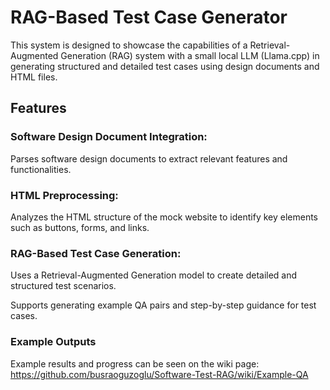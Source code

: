 # RAG-Based Test Case Generator

This system is designed to showcase the capabilities of a Retrieval-Augmented Generation (RAG) system with a small local LLM (Llama.cpp) in generating structured and detailed test cases using design documents and HTML files. 

## Features

### Software Design Document Integration:

Parses software design documents to extract relevant features and functionalities.

### HTML Preprocessing:

Analyzes the HTML structure of the mock website to identify key elements such as buttons, forms, and links.

### RAG-Based Test Case Generation:

Uses a Retrieval-Augmented Generation model to create detailed and structured test scenarios.

Supports generating example QA pairs and step-by-step guidance for test cases.

### Example Outputs

Example results and progress can be seen on the wiki page: https://github.com/busraoguzoglu/Software-Test-RAG/wiki/Example-QA
